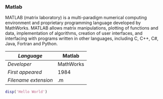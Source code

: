 ### Matlab
MATLAB (matrix laboratory) is a multi-paradigm numerical computing environment and proprietary programming language developed by MathWorks. MATLAB allows matrix manipulations, plotting of functions and data, implementation of algorithms, creation of user interfaces, and interfacing with programs written in other languages, including C, C++, C#, Java, Fortran and Python.

|_Language_|Matlab|
|-|-|
|_Developer_|MathWorks|
|_First appeared_|1984|
|_Filename extension_|.m|

```HelloWorld.m
disp('Hello World')